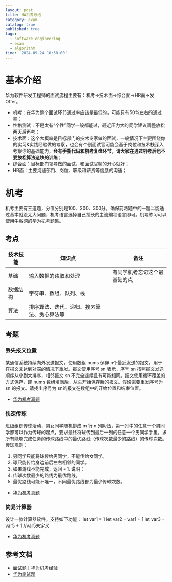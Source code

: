 ```yaml
---
layout: post
title: HW机考总结
category: exam
catalog: true
published: true
tags:
  - software engineering
  - exam
  - algorithm
time: '2024.09.24 10:30:00'
---
```


# 基本介绍
华为软件研发工程师的面试流程主要有：机考->技术面->综合面->HR面->发Offer。
- 机考：在华为整个面试环节通过率应该是最低的，可能只有50%左右的通过率；
- 性格测试：不是太有“个性”同学一般都能过，最近压力大的同学建议调整放松两天后再考；
- 技术面：这个大概率是目标部门的技术专家做的面试，一般情况下主要围绕你的实习&实践经验做的考察，也会有个别面试官可能会基于岗位和技术栈深入考察你的基础能力，**会有手撕代码和机考复盘环节，请大家在通过机考后也不要放松算法这块的训练**；
- 综合面：目标部门领导做的面试，和面试官聊的开心就好；
- HR面：主要沟通部门、岗位、职级和薪资等信息的沟通；

# 机考
机考主要有三道题，分值分别是100、200、300分。确保前两题中的一题半能通过基本就没太大问题，机考语言选择自己擅长的主流编程语言即可。机考练习可以使用牛客网的[华为机考题集](https://www.nowcoder.com/exam/oj/ta?page=1&pageSize=50&search=&tpId=37&type=37)。

## 考点
| 技术技能 | 知识点 | 备注 |
| ---- | ---- | ---- |
| 基础 | 输入数据的读取和处理 | 有同学机考忘记这个最基础的点 |
| 数据结构 | 字符串、数组、队列、栈 |  |
| 算法| 排序算法、迭代、递归、搜索算法、贪心算法等 |  |

## 考题

### 丢失报文位置
某通信系统持续向外发送报文，使用数组 nums 保存 n个最近发送的报文，用于在报文未达到对端的情况下重发。报文使用序号 sn 表示，序号 sn 按照报文发送顺序从小到大排序，相邻报文 sn 不完全连续且有可能相同。报文使用循环覆盖的方式保存，即 nums 数组填满后，从头开始保存新的报文。假设需要重发序号为 sn 的报文。请找出序号为 sn的报文在数组中的开始位置和结束位置。

- [华为机考真题](https://developer.aliyun.com/article/1460403)

### 快速传球
班级组织传球活动，男女同学随机排成 m 行 n 列队伍，第一列中的任意一个男同学都可以作为传球的起点，要求最终将球传到最后一列的任意一个男同学手里，求所有能够完成任务的传球路线中的最优路线（传球次数最少的路线）的传球次数。传球规则：
1. 男同学只能将球传给男同学，不能传给女同学。
2. 球只能传给身边前后左右相邻的同学。
3. 如果游戏不能完成，返回 - 1.
说明：
1. 传球次数最少的路线为最优路线。
2. 最优路线可能不唯一，不同最优路线都为最少传球次数。
   
- [华为机考真题](https://developer.aliyun.com/article/1460403)
  
### 简易计算器
设计一款计算器软件，支持如下功能：
let var1 = 1
let var2 = var1 + 1
let var3 = var5 + 1 //var5未定义

- [华为机考真题](https://developer.aliyun.com/article/1460403)

## 参考文档
- [面试题｜华为机考经验](https://leetcode.cn/circle/discuss/W2DieT/)
- [华为笔试题](https://www.nowcoder.com/feed/main/detail/86367ca6813e418db3a972843979a209?sourceSSR=search)
